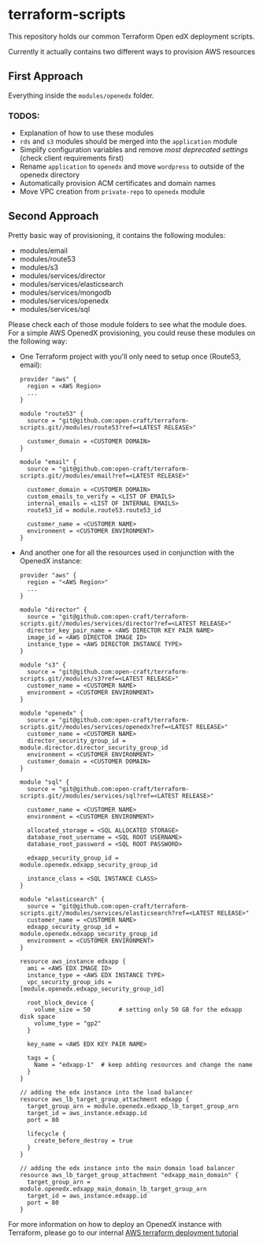# terraform-scripts

This repository holds our common Terraform Open edX deployment scripts.

Currently it actually contains two different ways to provision AWS resources

## First Approach

Everything inside the `modules/openedx` folder.

### TODOS:

- Explanation of how to use these modules
- `rds` and `s3` modules should be merged into the `application` module
- Simplify configuration variables and remove *most deprecated settings* (check client requirements first)
- Rename `application` to `openedx` and move `wordpress` to outside of the openedx directory
- Automatically provision ACM certificates and domain names
- Move VPC creation from `private-repo` to `openedx` module

## Second Approach

Pretty basic way of provisioning, it contains the following modules:

- modules/email
- modules/route53
- modules/s3
- modules/services/director
- modules/services/elasticsearch
- modules/services/mongodb
- modules/services/openedx
- modules/services/sql

Please check each of those module folders to see what the module does.
For a simple AWS OpenedX provisioning, you could reuse these modules on the following way:

- One Terraform project with you'll only need to setup once (Route53, email):

      provider "aws" {
        region = <AWS Region>
        ...
      }

      module "route53" {
        source = "git@github.com:open-craft/terraform-scripts.git//modules/route53?ref=<LATEST RELEASE>"
      
        customer_domain = <CUSTOMER DOMAIN>
      }

      module "email" {
        source = "git@github.com:open-craft/terraform-scripts.git//modules/email?ref=<LATEST RELEASE>"
    
        customer_domain = <CUSTOMER DOMAIN>
        custom_emails_to_verify = <LIST OF EMAILS>
        internal_emails = <LIST OF INTERNAL EMAILS>
        route53_id = module.route53.route53_id
    
        customer_name = <CUSTOMER NAME>
        environment = <CUSTOMER ENVIRONMENT>
      }

- And another one for all the resources used in conjunction with the OpenedX instance:

      provider "aws" {
        region = "<AWS Region>"
        ...
      }
    
      module "director" {
        source = "git@github.com:open-craft/terraform-scripts.git//modules/services/director?ref=<LATEST RELEASE>"
        director_key_pair_name = <AWS DIRECTOR KEY PAIR NAME>
        image_id = <AWS DIRECTOR IMAGE ID>
        instance_type = <AWS DIRECTOR INSTANCE TYPE>
      }
    
      module "s3" {
        source = "git@github.com:open-craft/terraform-scripts.git//modules/s3?ref=<LATEST RELEASE>"
        customer_name = <CUSTOMER NAME>
        environment = <CUSTOMER ENVIRONMENT>
      }
    
      module "openedx" {
        source = "git@github.com:open-craft/terraform-scripts.git//modules/services/openedx?ref=<LATEST RELEASE>"    
        customer_name = <CUSTOMER NAME>
        director_security_group_id = module.director.director_security_group_id
        environment = <CUSTOMER ENVIRONMENT>
        customer_domain = <CUSTOMER DOMAIN>
      }
    
      module "sql" {
        source = "git@github.com:open-craft/terraform-scripts.git//modules/services/sql?ref=<LATEST RELEASE>"
    
        customer_name = <CUSTOMER NAME>
        environment = <CUSTOMER ENVIRONMENT>
    
        allocated_storage = <SQL ALLOCATED STORAGE>
        database_root_username = <SQL ROOT USERNAME>
        database_root_password = <SQL ROOT PASSWORD>
    
        edxapp_security_group_id = module.openedx.edxapp_security_group_id
    
        instance_class = <SQL INSTANCE CLASS>
      }
    
      module "elasticsearch" {
        source = "git@github.com:open-craft/terraform-scripts.git//modules/services/elasticsearch?ref=<LATEST RELEASE>"
        customer_name = <CUSTOMER NAME>
        edxapp_security_group_id = module.openedx.edxapp_security_group_id
        environment = <CUSTOMER ENVIRONMENT>
      }
    
      resource aws_instance edxapp {
        ami = <AWS EDX IMAGE ID>
        instance_type = <AWS EDX INSTANCE TYPE>
        vpc_security_group_ids = [module.openedx.edxapp_security_group_id]
    
        root_block_device {
          volume_size = 50        # setting only 50 GB for the edxapp disk space
          volume_type = "gp2"
        }
    
        key_name = <AWS EDX KEY PAIR NAME>
    
        tags = {
          Name = "edxapp-1"  # keep adding resources and change the name
        }
      }
    
      // adding the edx instance into the load balancer
      resource aws_lb_target_group_attachment edxapp {
        target_group_arn = module.openedx.edxapp_lb_target_group_arn
        target_id = aws_instance.edxapp.id
        port = 80
    
        lifecycle {
          create_before_destroy = true
        }
      }
    
      // adding the edx instance into the main domain load balancer
      resource aws_lb_target_group_attachment "edxapp_main_domain" {
        target_group_arn = module.openedx.edxapp_main_domain_lb_target_group_arn
        target_id = aws_instance.edxapp.id
        port = 80
      }

For more information on how to deploy an OpenedX instance with Terraform, please go
to our internal [AWS terraform deployment tutorial](https://gitlab.com/opencraft/documentation/private/-/blob/master/howtos/aws/AWS_terraform_deployment_tutorial.md)